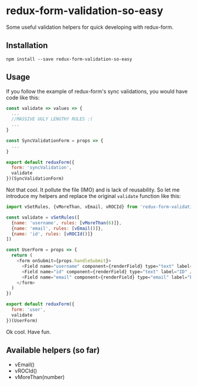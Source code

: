 # redux-form-validation-so-easy
Some useful validation helpers for quick developing with redux-form.

## Installation
`npm install --save redux-form-validation-so-easy`

## Usage
If you follow the example of redux-form's sync validations, you would have code like this:

```js
const validate => values => {
  ...
  //MASSIVE UGLY LENGTHY RULES :(
  ...
}

const SyncValidationForm = props => {
  ...
}

export default reduxForm({
  form: 'syncValidation',
  validate
})(SyncValidationForm)
```

Not that cool. It pollute the file (IMO) and is lack of reusability. So let me introduce my helpers and replace the original `validate` function like this:

```js
import vSetRules, {vMoreThan, vEmail, vROCId} from 'redux-form-validation-so-easy'

const validate = vSetRules([
  {name: 'username', rules: [vMoreThan(6)]},
  {name: 'email', rules: [vEmail()]},
  {name: 'id', rules: [vROCId()]}
])

const UserForm = props => {
  return (
    <form onSubmit={props.handleSubmit}>
      <Field name="username" component={renderField} type="text" label="Name"/>
      <Field name="id" component={renderField} type="text" label="ID" />
      <Field name="email" component={renderField} type="email" label="Email"/>
    </form>
  )
})

export default reduxForm({
  form: 'user',
  validate
})(UserForm)
```
Ok cool. Have fun.

## Available helpers (so far)
- vEmail()
- vROCId()
- vMoreThan(number)
